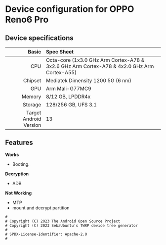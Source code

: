 Device configuration for OPPO Reno6 Pro
=========================================

## Device specifications

Basic   | Spec Sheet
-------:|:-------------------------
CPU     | Octa-core (1x3.0 GHz Arm Cortex-A78 & 3x2.6 GHz Arm Cortex-A78 & 4x2.0 GHz Arm Cortex-A55)
Chipset | Mediatek Dimensity 1200 5G (6 nm)
GPU     | Arm Mali-G77MC9
Memory  | 8/12 GB, LPDDR4x
Storage | 128/256 GB, UFS 3.1
Target Android Version | 13

## Features

**Works**

- Booting.

**Decryption**
- ADB

**Not Working**
- MTP
- mount and decrypt partition




```
#
# Copyright (C) 2023 The Android Open Source Project
# Copyright (C) 2023 SebaUbuntu's TWRP device tree generator
#
# SPDX-License-Identifier: Apache-2.0
#
```
